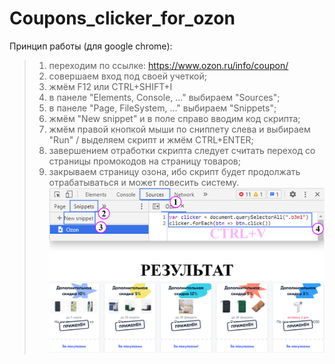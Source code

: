 # Coupons_clicker_for_ozon
Принцип работы (для google chrome):
>1. переходим по ссылке: https://www.ozon.ru/info/coupon/
>2. совершаем вход под своей учеткой;
>3. жмём F12 или CTRL+SHIFT+I
>4. в панеле "Elements, Console, ..." выбираем "Sources";
>5. в панеле "Page, FileSystem, ..." выбираем "Snippets";
>6. жмём "New snippet" и в поле справо вводим код скрипта;
>7. жмём правой кнопкой мыши по сниппету слева и выбираем "Run" / выделяем скрипт и жмём CTRL+ENTER;
>8. завершением отработки скрипта следует считать переход со страницы промокодов на страницу товаров;
>9. закрываем страницу озона, ибо скрипт будет продолжать отрабатываться и может повесить систему.
>![](Program_output.png)
